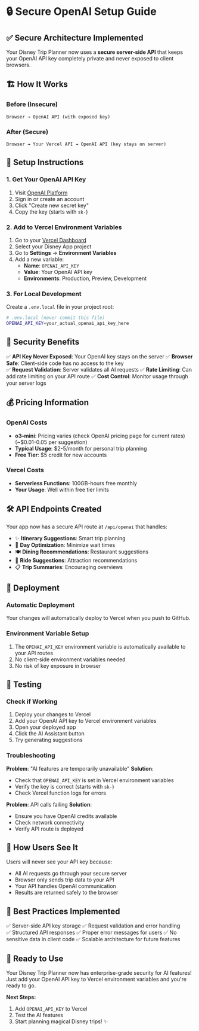 # 🔒 Secure OpenAI Setup Guide

## ✅ **Secure Architecture Implemented**

Your Disney Trip Planner now uses a **secure server-side API** that keeps your OpenAI API key completely private and never exposed to client browsers.

## 🏗️ **How It Works**

### **Before (Insecure)**
```
Browser → OpenAI API (with exposed key)
```

### **After (Secure)**  
```
Browser → Your Vercel API → OpenAI API (key stays on server)
```

## 🚀 **Setup Instructions**

### **1. Get Your OpenAI API Key**
1. Visit [OpenAI Platform](https://platform.openai.com/api-keys)
2. Sign in or create an account
3. Click "Create new secret key"
4. Copy the key (starts with `sk-`)

### **2. Add to Vercel Environment Variables**
1. Go to your [Vercel Dashboard](https://vercel.com/dashboard)
2. Select your Disney App project
3. Go to **Settings** → **Environment Variables**
4. Add a new variable:
   - **Name**: `OPENAI_API_KEY`
   - **Value**: Your OpenAI API key
   - **Environments**: Production, Preview, Development

### **3. For Local Development**
Create a `.env.local` file in your project root:
```bash
# .env.local (never commit this file)
OPENAI_API_KEY=your_actual_openai_api_key_here
```

## 🔐 **Security Benefits**

✅ **API Key Never Exposed**: Your OpenAI key stays on the server
✅ **Browser Safe**: Client-side code has no access to the key  
✅ **Request Validation**: Server validates all AI requests
✅ **Rate Limiting**: Can add rate limiting on your API route
✅ **Cost Control**: Monitor usage through your server logs

## 💰 **Pricing Information**

### **OpenAI Costs**
- **o3-mini**: Pricing varies (check OpenAI pricing page for current rates) (~$0.01-0.05 per suggestion)
- **Typical Usage**: $2-5/month for personal trip planning
- **Free Tier**: $5 credit for new accounts

### **Vercel Costs**
- **Serverless Functions**: 100GB-hours free monthly
- **Your Usage**: Well within free tier limits

## 🛠️ **API Endpoints Created**

Your app now has a secure API route at `/api/openai` that handles:

- ✨ **Itinerary Suggestions**: Smart trip planning
- 🎯 **Day Optimization**: Minimize wait times  
- 🍽️ **Dining Recommendations**: Restaurant suggestions
- 🎢 **Ride Suggestions**: Attraction recommendations
- 📋 **Trip Summaries**: Encouraging overviews

## 🔧 **Deployment**

### **Automatic Deployment**
Your changes will automatically deploy to Vercel when you push to GitHub.

### **Environment Variable Setup**
1. The `OPENAI_API_KEY` environment variable is automatically available to your API routes
2. No client-side environment variables needed
3. No risk of key exposure in browser

## 🧪 **Testing**

### **Check if Working**
1. Deploy your changes to Vercel
2. Add your OpenAI API key to Vercel environment variables
3. Open your deployed app
4. Click the AI Assistant button
5. Try generating suggestions

### **Troubleshooting**

**Problem**: "AI features are temporarily unavailable"
**Solution**: 
- Check that `OPENAI_API_KEY` is set in Vercel environment variables
- Verify the key is correct (starts with `sk-`)
- Check Vercel function logs for errors

**Problem**: API calls failing
**Solution**:
- Ensure you have OpenAI credits available
- Check network connectivity
- Verify API route is deployed

## 📱 **How Users See It**

Users will never see your API key because:
- All AI requests go through your secure server
- Browser only sends trip data to your API
- Your API handles OpenAI communication
- Results are returned safely to the browser

## 🎯 **Best Practices Implemented**

✅ Server-side API key storage
✅ Request validation and error handling  
✅ Structured API responses
✅ Proper error messages for users
✅ No sensitive data in client code
✅ Scalable architecture for future features

## 🚀 **Ready to Use**

Your Disney Trip Planner now has enterprise-grade security for AI features! Just add your OpenAI API key to Vercel environment variables and you're ready to go.

**Next Steps:**
1. Add `OPENAI_API_KEY` to Vercel
2. Test the AI features
3. Start planning magical Disney trips! ✨ 